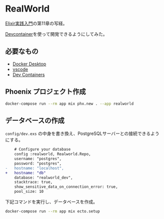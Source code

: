 # RealWorld

[Elixir実践入門](https://amzn.asia/d/71koeDq)の第11章の写経。

[Devcontainer](https://code.visualstudio.com/docs/remote/remote-overview)を使って開発できるようにしてみた。

## 必要なもの

- [Docker Desktop](https://docs.docker.com/desktop/)
- [vscode](https://code.visualstudio.com/download)
- [Dev Containers](https://marketplace.visualstudio.com/items?itemName=ms-vscode-remote.remote-containers)

## Phoenix プロジェクト作成

```sh
docker-compose run --rm app mix phx.new . --app realworld
```

## データベースの作成

`config/dev.exs` の中身を書き換え、PostgreSQLサーバーとの接続できるようにする。

```diff
    # Configure your database
    config :realworld, Realworld.Repo,
    username: "postgres",
    password: "postgres",
-   hostname: "localhost",
+   hostname: "db"
    database: "realworld_dev",
    stacktrace: true,
    show_sensitive_data_on_connection_error: true,
    pool_size: 10
```

下記コマンドを実行し、データベースを作成。

```sh
docker-compose run --rm app mix ecto.setup
```

